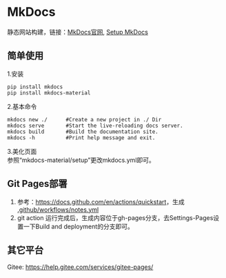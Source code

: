 # MkDocs 

静态网站构建，链接：[MkDocs官网](https://www.mkdocs.org/), [Setup MkDocs](https://squidfunk.github.io/mkdocs-material/)

## 简单使用
1.安装
```
pip install mkdocs
pip install mkdocs-material
```
2.基本命令
```
mkdocs new ./      #Create a new project in ./ Dir
mkdocs serve       #Start the live-reloading docs server.
mkdocs build       #Build the documentation site.
mkdocs -h          #Print help message and exit.
```
3.美化页面  
参照“mkdocs-material/setup”更改mkdocs.yml即可。


## Git Pages部署
1. 参考：<https://docs.github.com/en/actions/quickstart>，生成 [.github/workflows/notes.yml](https://github.com/Jiarong-L/notes/blob/main/.github/workflows/notes.yml)
2. git action 运行完成后，生成内容位于gh-pages分支，去Settings-Pages设置一下Build and deployment的分支即可。


## 其它平台
Gitee: https://help.gitee.com/services/gitee-pages/  
